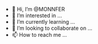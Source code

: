 - 👋 Hi, I’m @MONNFER
- 👀 I’m interested in ...
- 🌱 I’m currently learning ...
- 💞️ I’m looking to collaborate on ...
- 📫 How to reach me ...

<!---
MONNFER/MONNFER is a ✨ special ✨ repository because its `README.md` (this file) appears on your GitHub profile.
You can click the Preview link to take a look at your changes.
--->

